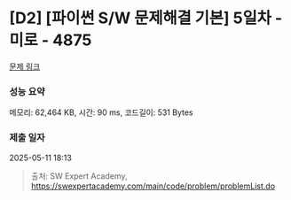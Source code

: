 # [D2] [파이썬 S/W 문제해결 기본] 5일차 - 미로 - 4875 

[문제 링크](https://swexpertacademy.com/main/code/problem/problemDetail.do?contestProbId=AWTQeET6QlADFAVT) 

### 성능 요약

메모리: 62,464 KB, 시간: 90 ms, 코드길이: 531 Bytes

### 제출 일자

2025-05-11 18:13



> 출처: SW Expert Academy, https://swexpertacademy.com/main/code/problem/problemList.do